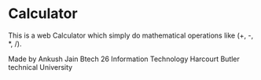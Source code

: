 # Calculator

This is a web Calculator which simply do mathematical operations like (+, -, *, /).

Made by Ankush Jain 
Btech 26
Information Technology 
Harcourt Butler technical University
